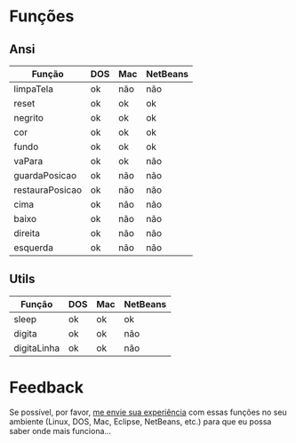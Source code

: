 # Funções

## Ansi

| Função          | DOS | Mac | NetBeans |
|-----------------|-----|-----|----------|
| limpaTela       | ok  | não | não      |
| reset           | ok  | ok  | ok       |
| negrito         | ok  | ok  | ok       |
| cor             | ok  | ok  | ok       |
| fundo           | ok  | ok  | ok       |
| vaPara          | ok  | ok  | não      |
| guardaPosicao   | ok  | não | não      |
| restauraPosicao | ok  | não | não      |
| cima            | ok  | não | não      |
| baixo           | ok  | não | não      |
| direita         | ok  | não | não      |
| esquerda        | ok  | não | não      |

## Utils

| Função          | DOS | Mac | NetBeans |
|-----------------|-----|-----|----------|
| sleep           | ok  | ok  | ok       |
| digita          | ok  | ok  | não      |
| digitaLinha     | ok  | ok  | não      |

# Feedback

Se possível, por favor, [me envie sua experiência](mailto:ramon@ramon.pro.br) com essas funções no seu ambiente (Linux, DOS, Mac, Eclipse, NetBeans, etc.) para que eu possa saber onde mais funciona...
